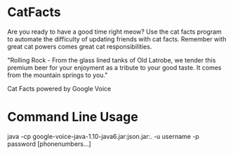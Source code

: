 CatFacts
========

Are you ready to have a good time right meow?
Use the cat facts program to automate the difficulty of updating friends
with cat facts. Remember with great cat powers comes great cat 
responsibilities.

"Rolling Rock - From the glass lined tanks of Old Latrobe,
we tender this premium beer for your enjoyment as a
tribute to your good taste. It comes from the mountain
springs to you."

Cat Facts powered by Google Voice

Command Line Usage
==================

java -cp google-voice-java-1.10-java6.jar:json.jar:. -u username -p password [phonenumbers...]
